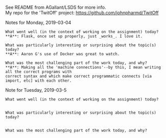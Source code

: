 See README from AGallant/LSDS for more info.  
My repo for the 'TwitOff' project: https://github.com/johnpharmd/TwitOff

Notes for Monday, 2019-03-04

    What went well (in the context of working on the assignment) today?
    **A**: Flask, once set up properly, just _works_. I love it.
    
    What was particularly interesting or surprising about the topic(s) today?
    **A**: Aaron G's use of Docker was great to watch.
    
    What was the most challenging part of the work today, and why?
    **A**: Making all the 'machine connections'--by this, I mean writing all the correct programs with
    correct syntax and which make correct programmatic connects [via import, etc] with each other.

Note for Tuesday, 2019-03-5

    What went well (in the context of working on the assignment) today?
    
    
    What was particularly interesting or surprising about the topic(s) today?
    
    
    What was the most challenging part of the work today, and why?
    
